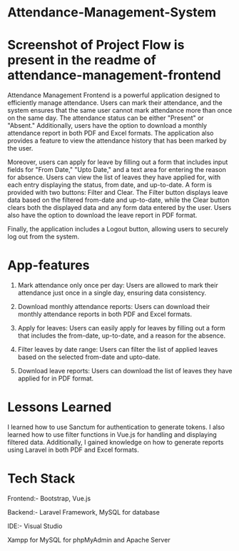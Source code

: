 # Attendance-Management-System

# Screenshot of Project Flow is present in the readme of attendance-management-frontend

Attendance Management Frontend is a powerful application designed to efficiently manage attendance. Users can mark their attendance, and the system ensures that the same user cannot mark attendance more than once on the same day. The attendance status can be either "Present" or "Absent." Additionally, users have the option to download a monthly attendance report in both PDF and Excel formats. The application also provides a feature to view the attendance history that has been marked by the user.

Moreover, users can apply for leave by filling out a form that includes input fields for "From Date," "Upto Date," and a text area for entering the reason for absence. Users can view the list of leaves they have applied for, with each entry displaying the status, from date, and up-to-date. A form is provided with two buttons: Filter and Clear. The Filter button displays leave data based on the filtered from-date and up-to-date, while the Clear button clears both the displayed data and any form data entered by the user. Users also have the option to download the leave report in PDF format.

Finally, the application includes a Logout button, allowing users to securely log out from the system.

# App-features

1) Mark attendance only once per day: Users are allowed to mark their attendance just once in a single day, ensuring data consistency.

2) Download monthly attendance reports: Users can download their monthly attendance reports in both PDF and Excel formats.

3) Apply for leaves: Users can easily apply for leaves by filling out a form that includes the from-date, up-to-date, and a reason for the absence.

4) Filter leaves by date range: Users can filter the list of applied leaves based on the selected from-date and upto-date.

5) Download leave reports: Users can download the list of leaves they have applied for in PDF format.

# Lessons Learned

I learned how to use Sanctum for authentication to generate tokens. I also learned how to use filter functions in Vue.js for handling and displaying filtered data. 
Additionally, I gained knowledge on how to generate reports using Laravel in both PDF and Excel formats.

# Tech Stack

Frontend:- Bootstrap, Vue.js

Backend:- Laravel Framework, MySQL for database

IDE:- Visual Studio

Xampp for MySQL for phpMyAdmin and Apache Server



